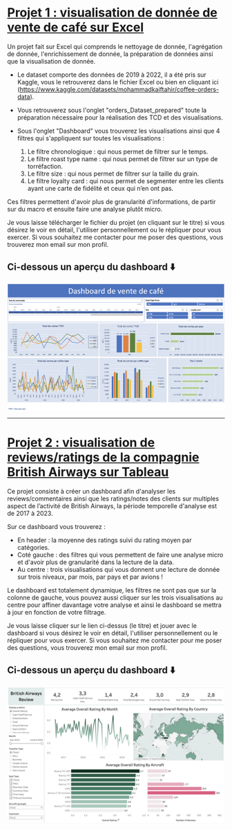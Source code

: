 # [Projet 1 : visualisation de donnée de vente de café sur Excel](https://github.com/yourikabala/Youri_DataAnalysis_projects/blob/main/Projects/coffeeOrdersData_Excel_dataviz_preparation_cleaning_project_YouriKABALA.xlsx)

Un projet fait sur Excel qui comprends le nettoyage de donnée, l'agrégation de donnée, l'enrichissement de donnée, la préparation de données ainsi que la visualisation de donnée.

* Le dataset comporte des données de 2019 à 2022, il a été pris sur Kaggle, vous le retrouverez dans le fichier Excel ou bien en cliquant ici (https://www.kaggle.com/datasets/mohammadkaiftahir/coffee-orders-data).
* Vous retrouverez sous l'onglet "orders_Dataset_prepared" toute la préparation nécessaire pour la réalisation des TCD et des visualisations.
* Sous l'onglet "Dashboard" vous trouverez les visualisations ainsi que 4 filtres qui s'appliquent sur toutes les visualisations :
  
  1. Le filtre chronologique : qui nous permet de filtrer sur le temps.
  2. Le filtre roast type name : qui nous permet de filtrer sur un type de torréfaction.
  3. Le filtre size : qui nous permet de filtrer sur la taille du grain.
  4. Le filtre loyalty card : qui nous permet de segmenter entre les clients ayant une carte de fidélité et ceux qui n’en ont pas.
 
Ces filtres permettent d'avoir plus de granularité d'informations, de partir sur du macro et ensuite faire une analyse plutôt micro.

Je vous laisse télécharger le fichier du projet (en cliquant sur le titre) si vous désirez le voir en détail, l'utiliser personnellement ou le répliquer pour vous exercer.
Si vous souhaitez me contacter pour me poser des questions, vous trouverez mon email sur mon profil.

## Ci-dessous un aperçu du dashboard ⬇️ 
![](Image/Dashboard_Excel)


---

# [Projet 2 : visualisation de reviews/ratings de la compagnie British Airways sur Tableau](https://public.tableau.com/app/profile/youri8745/viz/Youri_kabala_British_Airways_review/Dashboard)

Ce projet consiste à créer un dashboard afin d'analyser les reviews/commentaires ainsi que les ratings/notes des clients sur multiples aspect de l’activité de British Airways, la période temporelle d'analyse est de 2017 à 2023.

Sur ce dashboard vous trouverez :

* En header : la moyenne des ratings suivi du rating moyen par catégories.
* Coté gauche : des filtres qui vous permettent de faire une analyse micro et d'avoir plus de granularité dans la lecture de la data.
* Au centre : trois visualisations qui vous donnent une lecture de donnée sur trois niveaux, par mois, par pays et par avions !

Le dashboard est totalement dynamique, les filtres ne sont pas que sur la colonne de gauche, vous pouvez aussi cliquer sur les trois visualisations au centre pour affiner davantage votre analyse et ainsi le dashboard se mettra à jour en fonction de votre filtrage. 

Je vous laisse cliquer sur le lien ci-dessus (le titre) et jouer avec le dashboard si vous désirez le voir en détail, l'utiliser personnellement ou le répliquer pour vous exercer.
Si vous souhaitez me contacter pour me poser des questions, vous trouverez mon email sur mon profil.

## Ci-dessous un aperçu du dashboard ⬇️ 
![](Image/Dashboard_Tableau)


  
